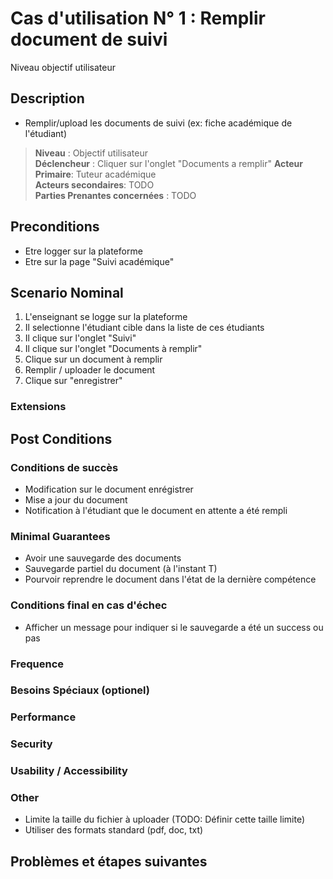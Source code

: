 # Cas d'utilisation N° 1 :  Remplir document de suivi

Niveau objectif utilisateur

##	Description
- Remplir/upload les documents de suivi (ex: fiche académique de l'étudiant)

> **Niveau** : Objectif utilisateur   
> **Déclencheur** : Cliquer sur l'onglet "Documents a remplir" 
> **Acteur Primaire**: Tuteur académique   
> **Acteurs secondaires**: TODO   
> **Parties Prenantes concernées** : TODO   
 
 
## Preconditions
- Etre logger sur la plateforme
- Etre sur la page "Suivi académique"


## Scenario Nominal

1.	L'enseignant se logge sur la plateforme
2.	Il selectionne l'étudiant cible dans la liste de ces étudiants
3.	Il clique sur l'onglet "Suivi"
4.	Il clique sur l'onglet "Documents à remplir"
5.  Clique sur un document à remplir
6.  Remplir / uploader le document  
7.  Clique sur "enregistrer"

###	Extensions

## Post Conditions

### Conditions de succès 
- Modification sur le document enrégistrer 
- Mise a jour du document
- Notification à l'étudiant que le document en attente a été rempli

### Minimal Guarantees
- Avoir une sauvegarde des documents
- Sauvegarde partiel du document (à l'instant T)
- Pourvoir reprendre le document dans l'état de la dernière compétence

### Conditions final en cas d'échec
- Afficher un message pour indiquer si le sauvegarde a été un success ou pas 
  
### Frequence

### Besoins Spéciaux (optionel)  

### Performance  

###	Security  

###	Usability / Accessibility  

###	Other  
- Limite la taille du fichier à uploader (TODO: Définir cette taille limite)
- Utiliser des formats standard (pdf, doc, txt)

##	Problèmes et étapes suivantes  
